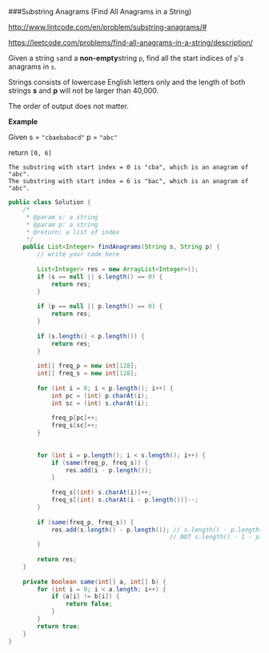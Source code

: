 ###Substring Anagrams (Find All Anagrams in a String)

http://www.lintcode.com/en/problem/substring-anagrams/#

https://leetcode.com/problems/find-all-anagrams-in-a-string/description/

Given a string `s`and a **non-empty**string `p`, find all the start indices of `p`'s anagrams in `s`.

Strings consists of lowercase English letters only and the length of both strings **s** and **p** will not be larger than 40,000.

The order of output does not matter.

**Example**

Given s = `"cbaebabacd"` p = `"abc"`

return `[0, 6]`

```
The substring with start index = 0 is "cba", which is an anagram of "abc".
The substring with start index = 6 is "bac", which is an anagram of "abc".
```



```java
public class Solution {
    /*
     * @param s: a string
     * @param p: a string
     * @return: a list of index
     */
    public List<Integer> findAnagrams(String s, String p) {
        // write your code here
        
        List<Integer> res = new ArrayList<Integer>();
        if (s == null || s.length() == 0) {
            return res;
        }
        
        if (p == null || p.length() == 0) {
            return res;
        }
        
        if (s.length() < p.length()) {
            return res;
        }
        
        int[] freq_p = new int[128];
        int[] freq_s = new int[128];
        
        for (int i = 0; i < p.length(); i++) {
            int pc = (int) p.charAt(i);
            int sc = (int) s.charAt(i);
            
            freq_p[pc]++;
            freq_s[sc]++;
        }
        
        
        for (int i = p.length(); i < s.length(); i++) {
            if (same(freq_p, freq_s)) {
                res.add(i - p.length());
            }
            
            freq_s[(int) s.charAt(i)]++;
            freq_s[(int) s.charAt(i - p.length())]--;            
        }
        
        if (same(freq_p, freq_s)) {
            res.add(s.length() - p.length()); // s.length() - p.length()
          									 // NOT s.length() - 1 - p.length()
        }
            
        return res;
    }
    
    private boolean same(int[] a, int[] b) {
        for (int i = 0; i < a.length; i++) {
            if (a[i] != b[i]) {
                return false;
            }
        }
        return true;
    }
}
```

